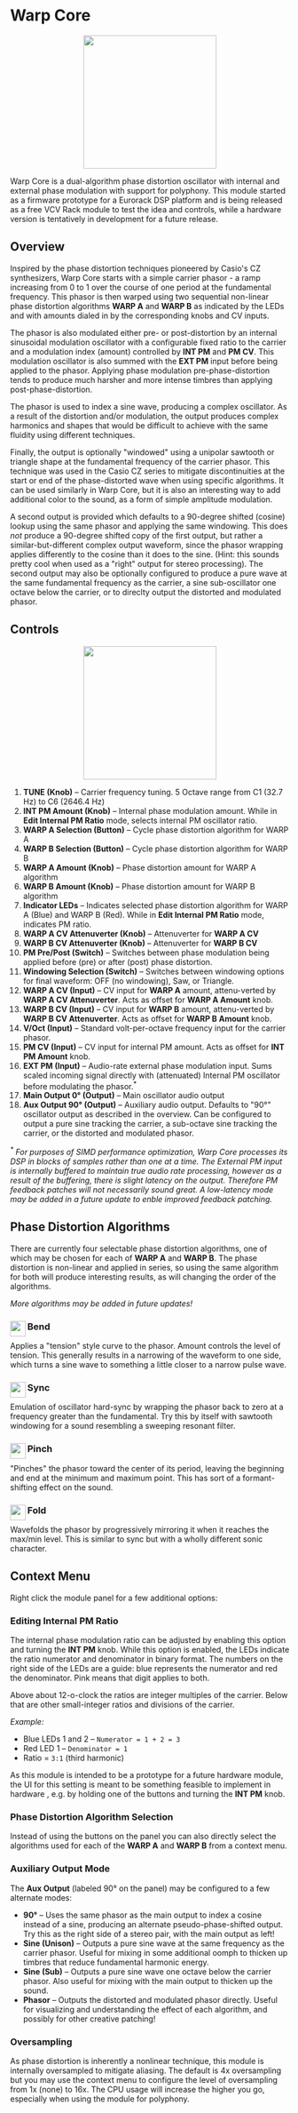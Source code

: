 # Warp Core

<p align="center">
<img src="res/warp-core.png" width="240">
</p>

Warp Core is a dual-algorithm phase distortion oscillator with internal and external phase 
modulation with support for polyphony. This module started as a firmware prototype for a
Eurorack DSP platform and is being released as a free VCV Rack module to test the idea and 
controls, while a hardware version is tentatively in development for a future release.

## Overview

Inspired by the phase distortion techniques pioneered by Casio's CZ synthesizers, Warp Core
starts with a simple carrier phasor - a ramp increasing from 0 to 1 over the course of one
period at the fundamental frequency. This phasor is then warped using two sequential
non-linear phase distortion algorithms **WARP A** and **WARP B** as indicated by the LEDs
and with amounts dialed in by the corresponding knobs and CV inputs.

The phasor is also modulated either pre- or post-distortion by an internal sinusoidal modulation
oscillator with a configurable fixed ratio to the carrier and a modulation index (amount) controlled
by **INT PM** and **PM CV**. This modulation oscillator is also summed with the **EXT PM** input
before being applied to the phasor. Applying phase modulation pre-phase-distortion tends to produce
much harsher and more intense timbres than applying post-phase-distortion.

The phasor is used to index a sine wave, producing a complex oscillator.
As a result of the distortion and/or modulation, the output produces complex harmonics and
shapes that would be difficult to achieve with the same fluidity using different techniques.

Finally, the output is optionally "windowed" using a unipolar sawtooth or triangle shape at
the fundamental frequency of the carrier phasor. This technique was used in the Casio CZ series 
to mitigate discontinuities at the start or end of the phase-distorted wave when using specific
algorithms. It can be used similarly in Warp Core, but it is also an interesting way to add
additional color to the sound, as a form of simple amplitude modulation.

A second output is provided which defaults to a 90-degree shifted (cosine) lookup using the same
phasor and applying the same windowing. This does *not* produce a 90-degree shifted copy of the 
first output, but rather a similar-but-different complex output waveform, since the phasor wrapping 
applies differently to the cosine than it does to the sine. (Hint: this sounds pretty cool when 
used as a "right" output for stereo processing). The second output may also be optionally configured
to produce a pure wave at the same fundamental frequency as the carrier, a sine sub-oscillator one 
octave below the carrier, or to direclty output the distorted and modulated phasor.

## Controls

<p align="center">
<img src="res/controls.png" width="240">
</p>

1. **TUNE (Knob)** – Carrier frequency tuning. 5 Octave range from C1 (32.7 Hz) to C6 (2646.4 Hz)
2. **INT PM Amount (Knob)** – Internal phase modulation amount. While in **Edit Internal PM Ratio** mode, selects internal PM oscillator ratio.
3. **WARP A Selection (Button)** – Cycle phase distortion algorithm for WARP A
4. **WARP B Selection (Button)** – Cycle phase distortion algorithm for WARP B
5. **WARP A Amount (Knob)** – Phase distortion amount for WARP A algorithm
6. **WARP B Amount (Knob)** – Phase distortion amount for WARP B algorithm
7. **Indicator LEDs** – Indicates selected phase distortion algorithm for WARP A (Blue) and WARP B (Red). While in **Edit Internal PM Ratio** mode, indicates PM ratio.
8. **WARP A CV Attenuverter (Knob)** – Attenuverter for **WARP A CV**
9. **WARP B CV Attenuverter (Knob)** – Attenuverter for **WARP B CV**
10. **PM Pre/Post (Switch)** – Switches between phase modulation being applied before (pre) or after (post) phase distortion.
11. **Windowing Selection (Switch)** – Switches between windowing options for final waveform: OFF (no windowing), Saw, or Triangle.
12. **WARP A CV (Input)** – CV input for **WARP A** amount, attenu-verted by **WARP A CV Attenuverter**. Acts as offset for **WARP A Amount** knob.
13. **WARP B CV (Input)** – CV input for **WARP B** amount, attenu-verted by **WARP B CV Attenuverter**. Acts as offset for **WARP B Amount** knob.
14. **V/Oct (Input)** – Standard volt-per-octave frequency input for the carrier phasor. 
15. **PM CV (Input)** – CV input for internal PM amount. Acts as offset for **INT PM Amount** knob. 
16. **EXT PM (Input)** – Audio-rate external phase modulation input. Sums scaled incoming signal directly with (attenuated) Internal PM oscillator before modulating the phasor.<sup>*</sup>
17. **Main Output 0° (Output)** – Main oscillator audio output
18. **Aux Output 90° (Output)** – Auxiliary audio output. Defaults to "90°" oscillator output as described in the overview. Can be configured to output a pure sine tracking the carrier, a sub-octave sine tracking the carrier, or the distorted and modulated phasor.

_<sup>*</sup> For purposes of SIMD performance optimization, Warp Core processes its DSP in blocks
of samples rather than one at a time. The External PM input is internally buffered to maintain 
true audio rate processing, however as a result of the buffering, there is slight latency on the output. Therefore PM feedback patches will not necessarily sound great. A low-latency mode may be added in a future update to enble improved feedback patching._

## Phase Distortion Algorithms

There are currently four selectable phase distortion algorithms, one of which may be chosen
for each of **WARP A** and **WARP B**. The phase distortion is non-linear and applied in series, 
so using the same algorithm for both will produce interesting results, as will changing the order
of the algorithms.

_More algorithms may be added in future updates!_

<div>
<img src="res/bend.svg" width="28" align="left"><h3>Bend</h3>
</div>

Applies a "tension" style curve to the phasor. Amount controls the level of tension.
This generally results in a narrowing of the waveform to one side, which  turns a sine 
wave to something a little closer to a narrow pulse wave.

<div>
<img src="res/sync.svg" width="28" align="left"><h3>Sync</h3>
</div>

Emulation of oscillator hard-sync by wrapping the phasor back to zero at a frequency
greater than the fundamental. Try this by itself with sawtooth windowing for a sound
resembling a sweeping resonant filter.

<div>
<img src="res/pinch.svg" width="28" align="left"><h3>Pinch</h3>
</div>

"Pinches" the phasor toward the center of its period, leaving the beginning and end at the
minimum and maximum point. This has sort of a formant-shifting effect on the sound.

<div>
<img src="res/fold.svg" width="28" align="left"><h3>Fold</h3>
</div>

Wavefolds the phasor by progressively mirroring it when it reaches the max/min level. This
is similar to sync but with a wholly different sonic character.

## Context Menu

Right click the module panel for a few additional options:

### Editing Internal PM Ratio

The internal phase modulation ratio can be adjusted by enabling this option and turning the
**INT PM** knob. While this option is enabled, the LEDs indicate the ratio numerator and
denominator in binary format. The numbers on the right side of the LEDs are a guide: blue
represents the numerator and red the denominator. Pink means that digit applies to both.

Above about 12-o-clock the ratios are integer multiples of the carrier. Below that
are other small-integer ratios and divisions of the carrier.

_Example:_

* Blue LEDs 1 and 2 – `Numerator = 1 + 2 = 3`
* Red LED 1 – `Denominator = 1`
* Ratio = `3:1` (third harmonic)

As this module is intended to be a prototype for a future hardware module, the UI for this
setting is meant to be something feasible to implement in hardware , e.g. by holding one 
of the buttons and turning the **INT PM** knob.

### Phase Distortion Algorithm Selection

Instead of using the buttons on the panel you can also directly select the algorithms
used for each of the **WARP A** and **WARP B** from a context menu.

### Auxiliary Output Mode

The **Aux Output** (labeled 90° on the panel) may be configured to a few alternate modes:

* **90°** – Uses the same phasor as the main output to index a cosine instead of a sine, producing an alternate pseudo-phase-shifted output. Try this as the right side of a stereo pair, with the main output as left!
* **Sine (Unison)** – Outputs a pure sine wave at the same frequency as the carrier phasor. Useful for mixing in some additional oomph to thicken up timbres that reduce fundamental harmonic energy.
* **Sine (Sub)** – Outputs a pure sine wave one octave below the carrier phasor. Also useful for mixing with the main output to thicken up the sound.
* **Phasor** – Outputs the distorted and modulated phasor directly. Useful for visualizing  and understanding the effect of each algorithm, and possibly for other creative patching!

### Oversampling

As phase distortion is inherently a nonlinear technique, this module is internally oversampled
to mitigate aliasing. The default is 4x oversampling but you may use the context menu to configure
the level of oversampling from 1x (none) to 16x. The CPU usage will increase the higher you go,
especially when using the module for polyphony.
